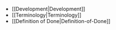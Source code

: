 * [[Development|Development]]
* [[Terminology|Terminology]]
* [[Definition of Done|Definition-of-Done]]